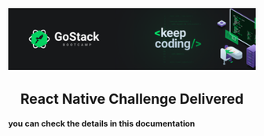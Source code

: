 <div align = "center">

<img src="./media/banner.png" alt="banner">

# React Native Challenge Delivered

</div>

<div align="justify">

### you can check the details in this documentation

</div>